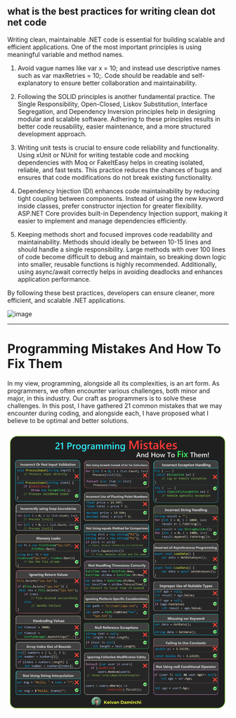 ##  what is the best practices for writing clean dot net code
Writing clean, maintainable .NET code is essential for building scalable and efficient applications. One of the most important principles is using meaningful variable and method names. 

1. Avoid vague names like var x = 10; and instead use descriptive names such as var maxRetries = 10;. Code should be readable and self-explanatory to ensure better collaboration and maintainability.

2. Following the SOLID principles is another fundamental practice. The Single Responsibility, Open-Closed, Liskov Substitution, Interface Segregation, and Dependency Inversion principles help in designing modular and scalable software. Adhering to these principles results in better code reusability, easier maintenance, and a more structured development approach.

3. Writing unit tests is crucial to ensure code reliability and functionality. Using xUnit or NUnit for writing testable code and mocking dependencies with Moq or FakeItEasy helps in creating isolated, reliable, and fast tests. This practice reduces the chances of bugs and ensures that code modifications do not break existing functionality.

4. Dependency Injection (DI) enhances code maintainability by reducing tight coupling between components. Instead of using the new keyword inside classes, prefer constructor injection for greater flexibility. ASP.NET Core provides built-in Dependency Injection support, making it easier to implement and manage dependencies efficiently.

5. Keeping methods short and focused improves code readability and maintainability. Methods should ideally be between 10-15 lines and should handle a single responsibility. Large methods with over 100 lines of code become difficult to debug and maintain, so breaking down logic into smaller, reusable functions is highly recommended. Additionally, using async/await correctly helps in avoiding deadlocks and enhances application performance.

By following these best practices, developers can ensure cleaner, more efficient, and scalable .NET applications.

![image](https://github.com/user-attachments/assets/13675ec3-28ec-49ac-9d52-f528ff297dc7)

-----------------------
# Programming Mistakes And How To Fix Them
In my view, programming, alongside all its complexities, is an art form. As programmers, we often encounter various challenges, both minor and major, in this industry. Our craft as programmers is to solve these challenges. In this post, I have gathered 21 common mistakes that we may encounter during coding, and alongside each, I have proposed what I believe to be optimal and better solutions. <br/>
 
<img src="https://raw.githubusercontent.com/kavaan/programming-mistakes-and-how-to-fix-them/main/mistakes6.png" /> <br/>
 <br/>